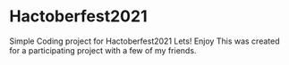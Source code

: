 # Hactoberfest2021
Simple Coding project for Hactoberfest2021
Lets! Enjoy
This was created for a participating project with a few of my friends.
